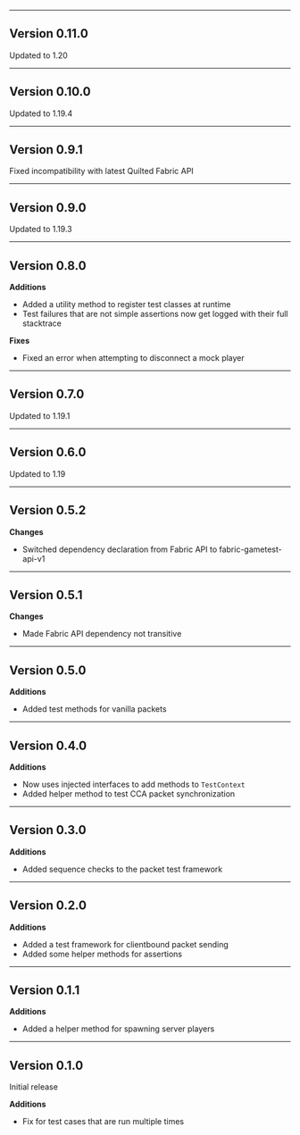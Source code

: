 ------------------------------------------------------
Version 0.11.0
------------------------------------------------------
Updated to 1.20

------------------------------------------------------
Version 0.10.0
------------------------------------------------------
Updated to 1.19.4

------------------------------------------------------
Version 0.9.1
------------------------------------------------------
Fixed incompatibility with latest Quilted Fabric API

------------------------------------------------------
Version 0.9.0
------------------------------------------------------
Updated to 1.19.3

------------------------------------------------------
Version 0.8.0
------------------------------------------------------
**Additions**
- Added a utility method to register test classes at runtime
- Test failures that are not simple assertions now get logged with their full stacktrace

**Fixes**
- Fixed an error when attempting to disconnect a mock player

------------------------------------------------------
Version 0.7.0
------------------------------------------------------
Updated to 1.19.1

------------------------------------------------------
Version 0.6.0
------------------------------------------------------
Updated to 1.19

------------------------------------------------------
Version 0.5.2
------------------------------------------------------
**Changes**
- Switched dependency declaration from Fabric API to fabric-gametest-api-v1

------------------------------------------------------
Version 0.5.1
------------------------------------------------------
**Changes**
- Made Fabric API dependency not transitive

------------------------------------------------------
Version 0.5.0
------------------------------------------------------
**Additions**
- Added test methods for vanilla packets

------------------------------------------------------
Version 0.4.0
------------------------------------------------------
**Additions**
- Now uses injected interfaces to add methods to `TestContext`
- Added helper method to test CCA packet synchronization

------------------------------------------------------
Version 0.3.0
------------------------------------------------------
**Additions**
- Added sequence checks to the packet test framework

------------------------------------------------------
Version 0.2.0
------------------------------------------------------
**Additions**
- Added a test framework for clientbound packet sending
- Added some helper methods for assertions

------------------------------------------------------
Version 0.1.1
------------------------------------------------------
**Additions**
- Added a helper method for spawning server players

------------------------------------------------------
Version 0.1.0
------------------------------------------------------
Initial release

**Additions**
- Fix for test cases that are run multiple times